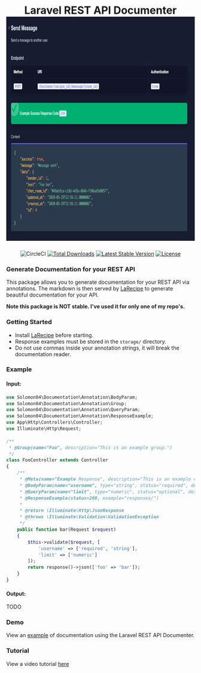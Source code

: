<h1 align="center">
    Laravel REST API Documenter
    <br>
    <img src="/example.png" alt="example" height="600">
</h1>

<p align="center">
  <img src="https://circleci.com/gh/Solomon04/documentation.svg" alt="CircleCI">
  <a href="https://packagist.org/packages/solomon04/documentation"><img src="https://poser.pugx.org/solomon04/documentation/d/total.svg" alt="Total Downloads"></a>
  <a href="https://packagist.org/packages/solomon04/documentation"><img src="https://poser.pugx.org/solomon04/documentation/v/stable.svg" alt="Latest Stable Version"></a>
  <a href="https://packagist.org/packages/solomon04/documentation"><img src="https://poser.pugx.org/solomon04/documentation/license.svg" alt="License"></a>
</p>

### Generate Documentation for your REST API

This package allows you to generate documentation for your REST API via annotations. The markdown is then served by [LaRecipe](https://larecipe.binarytorch.com.my/) to generate beautiful documentation for your API. 

**Note this package is NOT stable. I've used it for only one of my repo's.** 

### Getting Started

- Install [LaRecipe](https://larecipe.binarytorch.com.my/) before starting. 
- Response examples must be stored in the `storage/` directory. 
- Do not use commas inside your annotation strings, it will break the documentation reader.

### Example

#### Input:
~~~php
use Solomon04\Documentation\Annotation\BodyParam;
use Solomon04\Documentation\Annotation\Group;
use Solomon04\Documentation\Annotation\QueryParam;
use Solomon04\Documentation\Annotation\ResponseExample;
use App\Http\Controllers\Controller;
use Illuminate\Http\Request;

/**
 * @Group(name="Foo", description="This is an example group.")
 */
class FooController extends Controller
{
    /**
     * @Meta(name="Example Response", description="This is an example endpoint.", href="example")
     * @BodyParam(name="username", type="string", status="required", description="The username or email of the user", example="business_admin")
     * @QueryParam(name="limit", type="numeric", status="optional", description="The limit", example="1")
     * @ResponseExample(status=200, example="responses/")
     *
     * @return \Illuminate\Http\JsonResponse
     * @throws \Illuminate\Validation\ValidationException
     */
    public function bar(Request $request)
    {
        $this->validate($request, [
            'username' => ['required', 'string'],
            'limit' => ['numeric']
        ]);
        return response()->json(['foo' => 'bar']);
    }
}
~~~

#### Output:
TODO

### Demo

View an [example](https://iamsolomon.io) of documentation using the Laravel REST API Documenter. 

### Tutorial 

View a video tutorial [here](https://youtube.com)